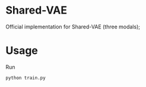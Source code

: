 # Shared-VAE
Official implementation for Shared-VAE (three modals); 

# Usage
Run 
```
python train.py
```

